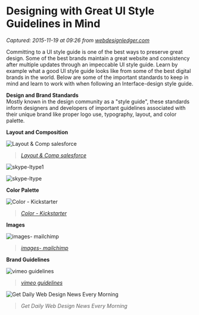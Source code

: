 # Designing with Great UI Style Guidelines in Mind

_Captured: 2015-11-19 at 09:26 from [webdesignledger.com](http://webdesignledger.com/designing-with-great-ui-style-guides-in-mind)_

Committing to a UI style guide is one of the best ways to preserve great design. Some of the best brands maintain a great website and consistency after multiple updates through an impeccable UI style guide. Learn by example what a good UI style guide looks like from some of the best digital brands in the world. Below are some of the important standards to keep in mind and learn to work with when following an Interface-design style guide.

**Design and Brand Standards**  
Mostly known in the design community as a "style guide", these standards inform designers and developers of important guidelines associated with their unique brand like proper logo use, typography, layout, and color palette.

**Layout and Composition**

![Layout & Comp salesforce](http://39crzn4d8yok782oj2sl02r1.wpengine.netdna-cdn.com/wp-content/uploads/2015/11/Layout-Comp-salesforce.png)

> _[Layout & Comp salesforce](http://www.salesforce.com/)_

![skype-ltype1](http://39crzn4d8yok782oj2sl02r1.wpengine.netdna-cdn.com/wp-content/uploads/2015/11/skype-ltype1.jpg)

![skype-ltype](http://39crzn4d8yok782oj2sl02r1.wpengine.netdna-cdn.com/wp-content/uploads/2015/11/skype-ltype.jpg)

**Color Palette**

![Color - Kickstarter](http://39crzn4d8yok782oj2sl02r1.wpengine.netdna-cdn.com/wp-content/uploads/2015/11/Color-Kickstarter.png)

> _[Color - Kickstarter](https://www.kickstarter.com/)_

**Images**

![images- mailchimp](http://39crzn4d8yok782oj2sl02r1.wpengine.netdna-cdn.com/wp-content/uploads/2015/11/images-mailchimp.png)

> _[images- mailchimp](http://ux.mailchimp.com/patterns)_

**Brand Guidelines**

![vimeo guidelines](http://39crzn4d8yok782oj2sl02r1.wpengine.netdna-cdn.com/wp-content/uploads/2015/11/vimeo-guidelines.png)

> _[vimeo guidelines](https://vimeo.com/about/brand_guidelines)_

![Get Daily Web Design News Every Morning](http://39crzn4d8yok782oj2sl02r1.wpengine.netdna-cdn.com/wp-content/plugins/bloom/images/premade-image-18.png)

> _Get Daily Web Design News Every Morning_
